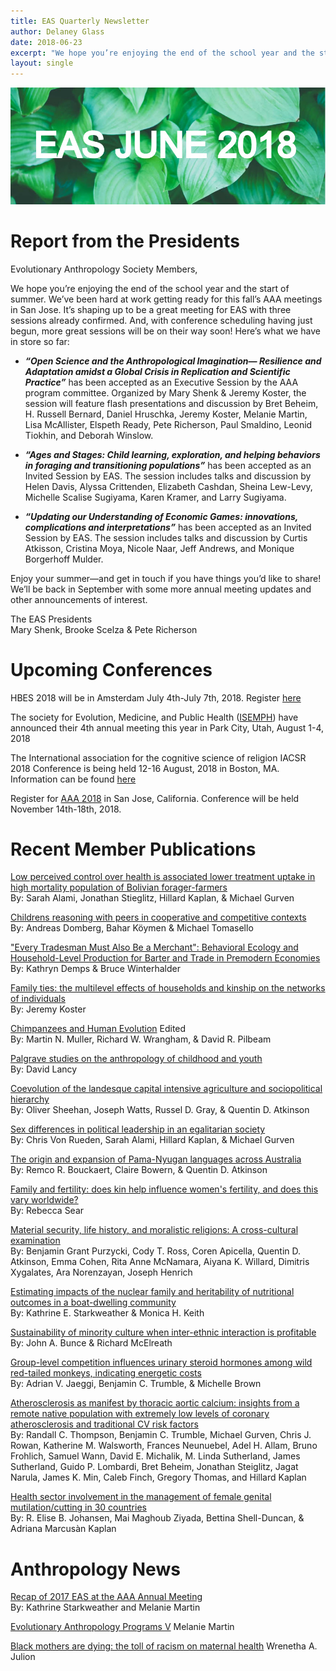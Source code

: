 ```yaml
---
title: EAS Quarterly Newsletter
author: Delaney Glass
date: 2018-06-23
excerpt: "We hope you’re enjoying the end of the school year and the start of summer. We’ve been hard at work getting ready for this fall’s AAA meetings in San Jose..."
layout: single
---
```


![](/assets/images/june2018.jpg)
 
# Report from the Presidents
 
Evolutionary Anthropology Society Members,
 
We hope you’re enjoying the end of the school year and the start of summer. We’ve been hard at work getting ready for this fall’s AAA meetings in San Jose. It’s shaping up to be a great meeting for EAS with three sessions already confirmed. And, with conference scheduling having just begun, more great sessions will be on their way soon!  Here’s what we have in store so far:

- ***“Open Science and the Anthropological Imagination— Resilience and Adaptation amidst a Global Crisis in Replication and Scientific Practice”*** has been accepted as an Executive Session by the AAA program committee. Organized by Mary Shenk & Jeremy Koster, the session will feature flash presentations and discussion by Bret Beheim, H. Russell Bernard, Daniel Hruschka, Jeremy Koster, Melanie Martin, Lisa McAllister, Elspeth Ready, Pete Richerson, Paul Smaldino, Leonid Tiokhin, and Deborah Winslow.

- ***“Ages and Stages: Child learning, exploration, and helping behaviors in foraging and transitioning populations”*** has been accepted as an Invited Session by EAS. The session includes talks and discussion by Helen Davis, Alyssa Crittenden, Elizabeth Cashdan, Sheina Lew-Levy, Michelle Scalise Sugiyama, Karen Kramer, and Larry Sugiyama.

- ***“Updating our Understanding of Economic Games: innovations, complications and interpretations”*** has been accepted as an Invited Session by EAS. The session includes talks and discussion by Curtis Atkisson, Cristina Moya, Nicole Naar, Jeff Andrews, and Monique Borgerhoff Mulder.

Enjoy your summer—and get in touch if you have things you’d like to share!  We’ll be back in September with some more annual meeting updates and other announcements of interest.
 
The EAS Presidents
<br />Mary Shenk, Brooke Scelza & Pete Richerson
 
# Upcoming Conferences

HBES 2018 will be in Amsterdam July 4th-July 7th, 2018. Register [here](https://evanthsoc.us15.list-manage.com/track/click?u=b66d0effc60d7e0f8e9508bd8&id=0f154d56e6&e=873ff7a1dd)

The society for Evolution, Medicine, and Public Health ([ISEMPH](https://evanthsoc.us15.list-manage.com/track/click?u=b66d0effc60d7e0f8e9508bd8&id=e97abae490&e=873ff7a1dd)) have announced their 4th annual meeting this year in Park City, Utah, August 1-4, 2018

The International association for the cognitive science of religion IACSR 2018 Conference is being held 12-16 August, 2018 in Boston, MA. Information can be found [here](https://evanthsoc.us15.list-manage.com/track/click?u=b66d0effc60d7e0f8e9508bd8&id=986f8dbecf&e=873ff7a1dd)

Register for [AAA 2018](https://evanthsoc.us15.list-manage.com/track/click?u=b66d0effc60d7e0f8e9508bd8&id=d6c2309c8c&e=873ff7a1dd) in San Jose, California. Conference will be held November 14th-18th, 2018. 

# Recent Member Publications
 
[Low perceived control over health is associated lower treatment uptake in high mortality population of Bolivian forager-farmers](https://evanthsoc.us15.list-manage.com/track/click?u=b66d0effc60d7e0f8e9508bd8&id=cf3e45991a&e=873ff7a1dd)
<br />By: Sarah Alami, Jonathan Stieglitz, Hillard Kaplan, & Michael Gurven

[Childrens reasoning with peers in cooperative and competitive contexts](https://evanthsoc.us15.list-manage.com/track/click?u=b66d0effc60d7e0f8e9508bd8&id=4a3e0a0f13&e=873ff7a1dd)
<br />By: Andreas Domberg, Bahar Köymen & Michael Tomasello

["Every Tradesman Must Also Be a Merchant": Behavioral Ecology and Household-Level Production for Barter and Trade in Premodern Economies](https://evanthsoc.us15.list-manage.com/track/click?u=b66d0effc60d7e0f8e9508bd8&id=cdbd5c43d2&e=873ff7a1dd)
<br />By: Kathryn Demps & Bruce Winterhalder

[Family ties: the multilevel effects of households and kinship on the networks of individuals](https://evanthsoc.us15.list-manage.com/track/click?u=b66d0effc60d7e0f8e9508bd8&id=5db11d985c&e=873ff7a1dd)
<br />By: Jeremy Koster

[Chimpanzees and Human Evolution](https://evanthsoc.us15.list-manage.com/track/click?u=b66d0effc60d7e0f8e9508bd8&id=de7af00a04&e=873ff7a1dd)
Edited <br />By: Martin N. Muller, Richard W. Wrangham, & David R. Pilbeam

[Palgrave studies on the anthropology of childhood and youth](https://evanthsoc.us15.list-manage.com/track/click?u=b66d0effc60d7e0f8e9508bd8&id=5adaa905e1&e=873ff7a1dd)
<br />By: David Lancy

[Coevolution of the landesque capital intensive agriculture and sociopolitical hierarchy](https://evanthsoc.us15.list-manage.com/track/click?u=b66d0effc60d7e0f8e9508bd8&id=0bd2a23578&e=873ff7a1dd)
<br />By: Oliver Sheehan, Joseph Watts, Russel D. Gray, & Quentin D. Atkinson 

[Sex differences in political leadership in an egalitarian society](https://evanthsoc.us15.list-manage.com/track/click?u=b66d0effc60d7e0f8e9508bd8&id=e2cb710b76&e=873ff7a1dd)
<br />By: Chris Von Rueden, Sarah Alami, Hillard Kaplan, & Michael Gurven

[The origin and expansion of Pama-Nyugan languages across Australia](https://evanthsoc.us15.list-manage.com/track/click?u=b66d0effc60d7e0f8e9508bd8&id=af8013d5fc&e=873ff7a1dd)
<br />By: Remco R. Bouckaert, Claire Bowern, & Quentin D. Atkinson

[Family and fertility: does kin help influence women's fertility, and does this vary worldwide?](https://evanthsoc.us15.list-manage.com/track/click?u=b66d0effc60d7e0f8e9508bd8&id=b2522ca2be&e=873ff7a1dd)
<br />By: Rebecca Sear

[Material security, life history, and moralistic religions: A cross-cultural examination](https://evanthsoc.us15.list-manage.com/track/click?u=b66d0effc60d7e0f8e9508bd8&id=df3de25863&e=873ff7a1dd)
<br />By: Benjamin Grant Purzycki, Cody T. Ross, Coren Apicella, Quentin D. Atkinson, Emma Cohen, Rita Anne McNamara, Aiyana K. Willard, Dimitris Xygalates, Ara Norenzayan, Joseph Henrich

[Estimating impacts of the nuclear family and heritability of nutritional outcomes in a boat-dwelling community](https://evanthsoc.us15.list-manage.com/track/click?u=b66d0effc60d7e0f8e9508bd8&id=1731bc3f9b&e=873ff7a1dd)
<br />By: Kathrine E. Starkweather & Monica H. Keith

[Sustainability of minority culture when inter-ethnic interaction is profitable](https://evanthsoc.us15.list-manage.com/track/click?u=b66d0effc60d7e0f8e9508bd8&id=e64bda5564&e=873ff7a1dd)
<br />By: John A. Bunce & Richard McElreath

[Group-level competition influences urinary steroid hormones among wild red-tailed monkeys, indicating energetic costs](https://evanthsoc.us15.list-manage.com/track/click?u=b66d0effc60d7e0f8e9508bd8&id=35140dc163&e=873ff7a1dd)
<br />By: Adrian V. Jaeggi, Benjamin C. Trumble, & Michelle Brown

[Atherosclerosis as manifest by thoracic aortic calcium: insights from a remote native population with extremely low levels of coronary atherosclerosis and traditional CV risk factors](https://evanthsoc.us15.list-manage.com/track/click?u=b66d0effc60d7e0f8e9508bd8&id=39191e0b2d&e=873ff7a1dd)
<br />By: Randall C. Thompson, Benjamin C. Trumble, Michael Gurven, Chris J. Rowan, Katherine M. Walsworth, Frances Neunuebel, Adel H. Allam, Bruno Frohlich, Samuel Wann, David E. Michalik, M. Linda Sutherland, James Sutherland, Guido P. Lombardi, Bret Beheim, Jonathan Steiglitz, Jagat Narula, James K. Min, Caleb Finch, Gregory Thomas, and Hillard Kaplan

[Health sector involvement in the management of female genital mutilation/cutting in 30 countries](https://evanthsoc.us15.list-manage.com/track/click?u=b66d0effc60d7e0f8e9508bd8&id=96543b3334&e=873ff7a1dd)
<br />By: R. Elise B. Johansen, Mai Maghoub Ziyada, Bettina Shell-Duncan, & Adriana Marcusàn Kaplan

# Anthropology News

[Recap of 2017 EAS at the AAA Annual Meeting](https://evanthsoc.us15.list-manage.com/track/click?u=b66d0effc60d7e0f8e9508bd8&id=a1f5102816&e=873ff7a1dd)
<br />By: Kathrine Starkweather and Melanie Martin

[Evolutionary Anthropology Programs V](https://evanthsoc.us15.list-manage.com/track/click?u=b66d0effc60d7e0f8e9508bd8&id=126fe3ffc2&e=873ff7a1dd)
Melanie Martin

[Black mothers are dying: the toll of racism on maternal health](https://evanthsoc.us15.list-manage.com/track/click?u=b66d0effc60d7e0f8e9508bd8&id=b103630cd2&e=873ff7a1dd)
Wrenetha A. Julion